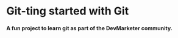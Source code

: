 # Git-ting started with Git

#### A fun project to learn git as part of the **DevMarketer** community.